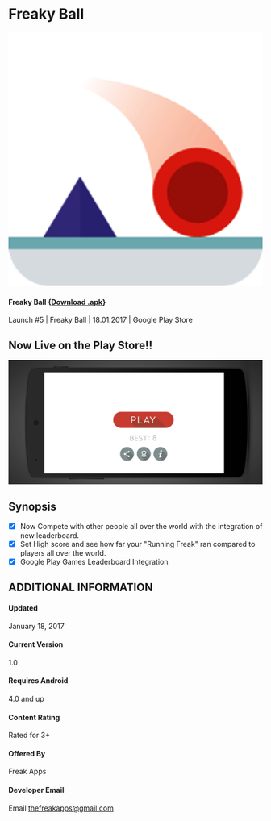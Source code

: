 # Freaky Ball 

 ![](icon.png)

#### Freaky Ball {[Download .apk](https://play.google.com/store/apps/details?id=com.thefreakapps.freakyball)}
Launch #5 | Freaky Ball | 18.01.2017 | Google Play Store

## Now Live on the Play Store!!
![](1.png)


## Synopsis
- [x] Now Compete with other people all over the world with the integration of new leaderboard.
- [x] Set High score and see how far your "Running Freak" ran compared to players all over the world.
- [x] Google Play Games Leaderboard Integration

## ADDITIONAL INFORMATION
#### Updated
January 18, 2017
 
#### Current Version
1.0
 
#### Requires Android
4.0 and up
 
#### Content Rating
Rated for 3+

#### Offered By
Freak Apps

#### Developer Email
Email thefreakapps@gmail.com
